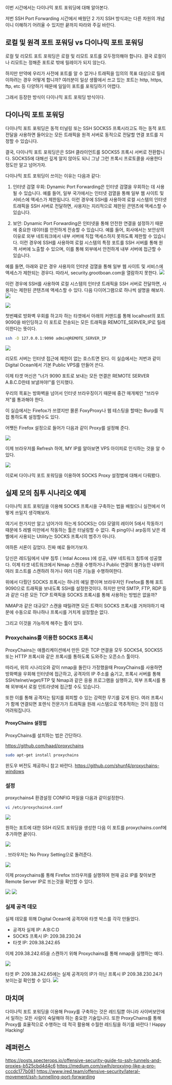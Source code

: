 
이번 시간에서는 다이나믹 포트 포워딩에 대해 알아본다.

저번 SSH Port Forwarding 시간에서 배웠던 2 가지 SSH 방식과는 다른 차원의 개념이니 이해하기 어려울 수 있지만 끝까지 따라와 주길 바란다.

## 로컬 및 원격 포트 포워딩 vs 다이나믹 포트 포워딩

로컬 및 리모트 포트 포워딩은 로컬 및 리모트 포트를 모두정의해야 합니다.  결국 로컬이나 리모트는 정해준 포트로 밖에 릴레이가 되지 않는다.

하지만 만약에 우리가 사전에 포트를 알 수 없거나 트래픽을 임의의 목표 대상으로 릴레이하려는 경우 어떻게 합니까? 여러분이 일상 생활에서 쓰고 있는 포트는 http, https, ftp, etc 등 다양하기 때문에 일일이 포트를 포워딩하기 어렵다.

그래서 등장한 방식이 다이나믹 포트 포워딩 방식이다.

## 다이나믹 포트 포워딩

다이나믹 포트 포워딩은 동적 터널링 또는 SSH SOCKS5 프록시라고도 하는 동적 포트 전달을 사용하면 들어오는 모든 트래픽을 원격 서버로 동적으로 전달할 연결 포트를 지정할 수 있습니다.

결국, 다이나믹 포트 포워딩은은 SSH 클라이언트를 SOCKS5 프록시 서버로 전환합니다. SOCKS5에 대해선 깊게 알지 않아도 되니 그냥 그런 프록시 프로토콜을 사용한다 정도만 알고 넘어가자.

다이나믹 포트 포워딩이 쓰이는 이유는 다음과 같다:

1.  인터넷 검열 우회: Dynamic Port Forwarding은 인터넷 검열을 우회하는 데 사용될 수 있습니다. 예를 들어, 일부 국가에서는 인터넷 검열을 통해 일부 웹 사이트 및 서비스에 액세스가 제한됩니다. 이런 경우에 SSH를 사용하여 로컬 시스템의 인터넷 트래픽을 SSH 서버로 전달하면, 사용자는 지리적으로 제한된 콘텐츠에 액세스할 수 있습니다.
    
2.  보안: Dynamic Port Forwarding은 인터넷을 통해 안전한 연결을 설정하기 때문에 중요한 데이터를 안전하게 전송할 수 있습니다. 예를 들어, 회사에서는 보안상의 이유로 외부 네트워크에서 내부 서버에 직접 액세스하지 못하도록 제한할 수 있습니다. 이런 경우에 SSH를 사용하여 로컬 시스템의 특정 포트를 SSH 서버를 통해 원격 서버에 노출할 수 있으며, 이를 통해 외부에서 안전하게 내부 서버에 접근할 수 있습니다.


예를 들면, 아래와 같은 경우 사용자의 인터넷 검열을 통해 일부 웹 사이트 및 서비스에 액세스가 제한되는 경우다. 따라서, security.grootboan.com을 열람하지 못한다.
![](../obsidian_resources/Pasted%20image%2020230424114206.png)


 이런 경우에 SSH를 사용하여 로컬 시스템의 인터넷 트래픽을 SSH 서버로 전달하면, 사용자는  제한된 콘텐츠에 액세스할 수 있다. 다음 다이어그램으로 하나씩 설명을 해보자.
![](../obsidian_resources/Pasted%20image%2020230424115734.png)



![](../obsidian_resources/Pasted%20image%2020230424121933.png)

첫번쨰로 방화벽 우회를 하고자 하는 타겟에서 아래의 커맨드를 통해  localhost의 포트 9090을 바인딩하고 이 포트로 전송되는 모든 트래픽을 REMOTE_SERVER_IP로 릴레이한다는 뜻이다. 
```sh
ssh -D 127.0.0.1:9090 admin@REMOTE_SERVER_IP
```

![](../obsidian_resources/Pasted%20image%2020230424122154.png)

리모트 서버는 인터넷 접근에 제한이 없는 호스트면 된다. 이 실습에서는 저번과 같이 Digital Ocean에서 기본 Public VPS를 만들어 쓴다.

이제 타겟 머신은 "너가 9090 포트로 보내는 모든 연결은 REMOTE SERVER A.B.C.D한테 보낼꺼야!"를 인지했다.

우리의 목표는 방화벽을 넘어서 인터넷 브라우징이기 때문에 중간 매개체인 "브라우저"를 통과해야 한다.

이 실습에서는 Firefox가 쓰였지만 몰론 FoxyProxy나 웹 테스팅을 할때는 Burp를 직접 통하도록 설정할수도 있다.

어쨋든 Firefox 설정으로 들어가 다음과 같이 Proxy를 설정해 준다.

![](../obsidian_resources/Pasted%20image%2020230424120937.png)

이제 브라우저를 Refresh 하여, MY IP를 알아보면 VPS 아이피로 인식하는 것을 알 수 있다. 

![](../obsidian_resources/Pasted%20image%2020230424122254.png)

이로써 다이나믹 포트 포워딩을 이용하여 SOCKS Proxy 설정법에 대해서 다뤄봤다.




## 실제 모의 침투 시나리오 예제 

다이나믹 포트 포워딩을 이용해 SOCKS 프록시을 구축하는 법을 배웠으니 실전에서 어떻게 쓰일지 생각해보자.

여기서 한가지만 알고 넘어가야 하는게 SOCKS는 OSI 모델의 레이어 5에서 작동하기 때문에  5 레벨 미만에서 작동하는 툴은 터널링할 수 없다. 즉 ping이나 arp등의 낮은 레벨에서 사용되는 Utility는 SOCKS 프록시의 범주가 아니다.

여하튼 서론이 길었다. 진짜 예로 들어가보자.

당신은 레드팀에서 내부 침투 ( Intial Access )에 성공, 내부 네트워크 침투에 성공했다.  이제 타겟 네트워크에서 Nmap 스캔을 수행하거나 Public 연결이 불가능한 내부의 여러 호스트를 스캔하려 하거나 여러 다른 기능을 수행하여한다.

위에서 다뤘던 SOCKS 프록시는 하나의 예일 뿐이며 브라우저인 Firefox를 통해 포트 9090으로 트래픽을 보내도록 SSH를 설정한것이다. 하지만 만약 SMTP, FTP, RDP 등과 같은 다른 모든 TCP 트랙픽을 SOCKS 프록시를 통해 사용하는 방법은 없을까?

NMAP과 같은 대규모? 스캔을 때릴려면 모든 트랙이 SOCKS 프록시를 거처야하기 때문에 수동으로 하나하나 프록시를 거치게 설정할순 없다. 

그리고 이것을 가능하게 해주는 툴이 있다.

### Proxychains를 이용한 SOCKS 프록시
ProxyChains는 애플리케이션에서 만든 모든 TCP 연결을 모두 SOCKS4, SOCKS5 또는 HTTP 프록시와 같은 프록시를 통하도록 도와주는 오픈소스 툴이다. 

따라서, 위의 시나리오와 같이 nmap을 돌린다 가정했을때 ProxyChains를 사용하면  방화벽을 우회해 인터넷에 접근하고, 공격자의 IP ​​주소를 숨기고, 프록시 서버를 통해 SSH/telnet/wget/FTP 및 Nmap과 같은 응용 프로그램을 실행하고, 외부 프록시를 통해 외부에서 로컬 인트라넷에 접근할 수도 있습니다.

또한 이를 통해 공격자는 탐지를 회피할 수 있는 강력한 무기를 갖게 된다. 여러 프록시가 함께 연결되면 포렌식 전문가가 트래픽을 원래 시스템으로 역추적하는 것이 점점 더 어려워집니다. 


#### ProxyChains 설정법

ProxyChains를 설치하는 법은 간단하다.

https://github.com/haad/proxychains

```sh
sudo apt-get install proxychains
```

윈도우 버전도 제공하니 참고 바란다.
https://github.com/shunf4/proxychains-windows

### 설정

proxychains4 환경설정 CONFIG 파일을 다음과 같이설정한다.

```sh
vi /etc/proxychains4.conf
```

![](../obsidian_resources/Pasted%20image%2020230424140932.png)

원하는 포트에 대한 SSH 리모트 포워딩을 생성한 다음 이 포트를 proxychains.conf에 추가하면 끝이다.

![](../obsidian_resources/Pasted%20image%2020230424122154.png)

. 브라우저는 No Proxy Setting으로 돌려준다.

![](../obsidian_resources/Pasted%20image%2020230424143815.png)

이제 proxychains롤 통해 Firefox 브라우저를 실행하여 현재 공요 IP를 찾아보면 Remote Server IP로 뜨는것을 확인할 수 있다.

![](../obsidian_resources/Pasted%20image%2020230424141339.png)
![](../obsidian_resources/Pasted%20image%2020230424141407.png)

### 실제 공격 데모
실제 데모를 위해  Digital Ocean에 공격자와 타겟 박스를 각각 만들었다.

- 공격자 실제 IP: A:B:C:D
- SOCKS 프록시 IP: 209.38.230.24
- 타겟 IP: 209.38.242.65

이제 209.38.242.65을 스캔하기 위해 Proxychains를 통해 nmap을 실행하는 예다.

![](../obsidian_resources/Pasted%20image%2020230424142005.png)

타겟 IP: 209.38.242.65에는 실제 공격자의 IP가 아닌 프록시 IP 209.38.230.24가 보이는걸 확인할 수 있다.
![](../obsidian_resources/Pasted%20image%2020230424142512.png)

## 마치며

다이나믹 포트 포워딩을 이용해 Proxy를 구축하는 것은 레드팀뿐 아니라 사이버보안에서 일하는 모든 사람이 숙달해야 하는 중요한 기술입니다.  또한 ProxyChains를 통해 Proxy를 효율적으로 수행하는 데 적극 활용해 수월한 레드팀을 하기를 바란다 ! Happy Hacking!

## 레퍼런스
https://posts.specterops.io/offensive-security-guide-to-ssh-tunnels-and-proxies-b525cbd4d4c6
https://medium.com/swlh/proxying-like-a-pro-cccdc177b081
https://www.ired.team/offensive-security/lateral-movement/ssh-tunnelling-port-forwarding
